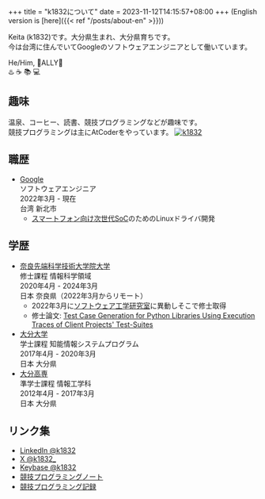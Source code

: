 +++
title = "k1832について"
date = 2023-11-12T14:15:57+08:00
+++
(English version is [here]({{< ref "/posts/about-en" >}}))

Keita (k1832)です。大分県生まれ、大分県育ちです。  
今は台湾に住んでいてGoogleのソフトウェアエンジニアとして働いています。  

He/Him, 🌈ALLY🌈  
♨️ ☕️ 📚 💻

## 趣味
温泉、コーヒー、読書、競技プログラミングなどが趣味です。  
競技プログラミングは主にAtCoderをやっています。
[![k1832](https://img.shields.io/endpoint?url=https%3A%2F%2Fatcoder-badges.now.sh%2Fapi%2Fatcoder%2Fjson%2Fk1832)](https://atcoder.jp/users/k1832)

## 職歴
- [Google](https://about.google/)  
ソフトウェアエンジニア  
2022年3月 - 現在  
台湾 新北市  
  - [スマートフォン向け次世代SoC](https://store.google.com/intl/en/ideas/articles/google-tensor-pixel-smartphone/)のためのLinuxドライバ開発

## 学歴
- [奈良先端科学技術大学院大学](http://www.naist.jp/)  
修士課程 情報科学領域  
2020年4月 - 2024年3月  
日本 奈良県（2022年3月からリモート）
  - 2022年3月に[ソフトウェア工学研究室](https://naist-se.github.io/)に異動しそこで修士取得
  - 修士論文: [Test Case Generation for Python Libraries Using Execution Traces of Client Projects' Test-Suites](https://library.naist.jp/opac/en/volume/257096)
- [大分大学](https://www.oita-u.ac.jp/)  
学士課程 知能情報システムプログラム  
2017年4月 - 2020年3月  
日本 大分県
- [大分高専](https://www.oita-ct.ac.jp/)  
準学士課程 情報工学科  
2012年4月 - 2017年3月  
日本 大分県

## リンク集
- [LinkedIn @k1832](https://www.linkedin.com/in/k1832/)
- [X @k1832_](https://x.com/k1832_)
- [Keybase @k1832](https://keybase.io/k1832)
- [競技プログラミングノート](https://k1832.notion.site/PROGRAMMING-NOTES-200d3023d7024986b1478a707a2bc937)
- [競技プログラミング記録](https://docs.google.com/spreadsheets/d/1jNxP8s1AfC-zTiQ0d2iw7vdZQeODXDXKKpzWAsFK1lg/edit?usp=sharing)
